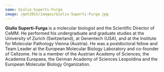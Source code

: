 ```yaml
---
name: Giulio-Superti-Furga
image: /get2015/images/Giulio-Superti-Furga.jpg
---
```


**Giulio Superti-Furga** is a molecular biologist and the Scientific Director of CeMM. He performed his undergraduate and graduate studies at the University of Zurich (Switzerland), at Genentech (USA), and at the Institute for Molecular Pathology Vienna (Austria). He was a postdoctoral fellow and Team Leader at the European Molecular Biology Laboratory and co-founder of Cellzome. He is a member of the Austrian Academy of Sciences, the Academia Eurepaea, the German Academy of Sciences Leopoldina and the European Molecular Biology Organization.
